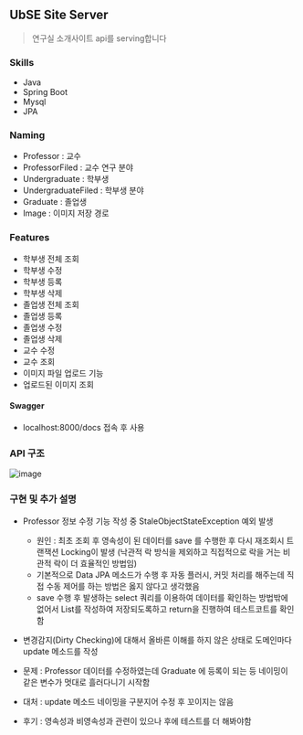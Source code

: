 ## UbSE Site Server
> 연구실 소개사이트 api를 serving합니다


### Skills
* Java
* Spring Boot
* Mysql
* JPA

### Naming
* Professor : 교수
* ProfessorFiled : 교수 연구 분야
* Undergraduate : 학부생
* UndergraduateFiled : 학부생 분야
* Graduate : 졸업생
* Image : 이미지 저장 경로

### Features
* 학부생 전체 조회
* 학부생 수정
* 학부생 등록
* 학부생 삭제
* 졸업생 전체 조회
* 졸업생 등록
* 졸업생 수정
* 졸업생 삭제
* 교수 수정
* 교수 조회
* 이미지 파일 업로드 기능
* 업로드된 이미지 조회

#### Swagger
* localhost:8000/docs 접속 후 사용

### API 구조

![image](https://github.com/amazon7737/ubse-lab-site-server/assets/76634341/cb66f156-bf62-4739-8d32-d61561df851a)

### 구현 및 추가 설명

* Professor 정보 수정 기능 작성 중 StaleObjectStateException 예외 발생
  * 원인 : 최초 조회 후 영속성이 된 데이터를 save 를 수행한 후 다시 재조회시 트랜잭션 Locking이 발생 (낙관적 락 방식을 제외하고 직접적으로 락을 거는 비관적 락이 더 효율적인 방법임)
  * 기본적으로 Data JPA 메소드가 수행 후 자동 플러시, 커밋 처리를 해주는데 직접 수동 제어를 하는 방법은 옳지 않다고 생각했음
  * save 수행 후 발생하는 select 쿼리를 이용하여 데이터를 확인하는 방법밖에 없어서 List를 작성하여 저장되도록하고 return을 진행하여 테스트코트를 확인함
    
* 변경감지(Dirty Checking)에 대해서 올바른 이해를 하지 않은 상태로 도메인마다 update 메소드를 작성
 * 문제 : Professor 데이터를 수정하였는데 Graduate 에 등록이 되는 등 네이밍이 같은 변수가 멋대로 흘러다니기 시작함
 * 대처 : update 메소드 네이밍을 구분지어 수정 후 꼬이지는 않음
 * 후기 : 영속성과 비영속성과 관련이 있으나 후에 테스트를 더 해봐야함
